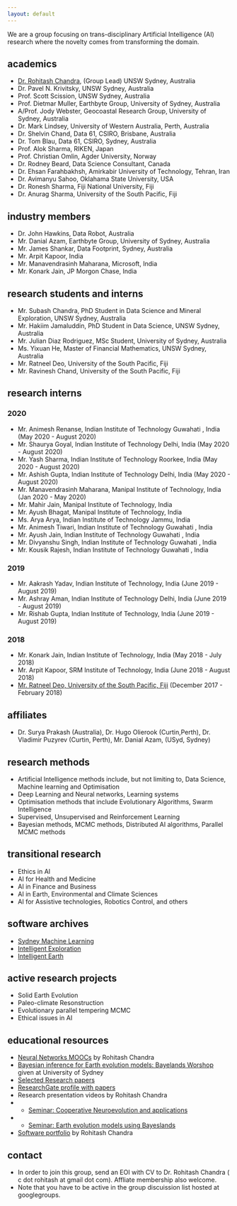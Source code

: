 ```yaml
---
layout: default
--- 
```


We are a group  focusing  on trans-disciplinary   Artificial Intelligence (AI) research where the novelty comes from transforming the domain. 

## academics

* [Dr. Rohitash Chandra](https://research.unsw.edu.au/people/dr-rohitash-chandra), (Group Lead)  UNSW Sydney, Australia 
* Dr. Pavel N. Krivitsky, UNSW Sydney, Australia 
* Prof. Scott Scission,  UNSW Sydney, Australia 
* Prof. Dietmar Muller, Earthbyte Group, University of Sydney, Australia
* A/Prof. Jody Webster, Geocoastal Research Group, University of Sydney, Australia
* Dr. Mark Lindsey, University of Western Australia, Perth, Australia
* Dr. Shelvin Chand, Data 61, CSIRO, Brisbane, Australia
* Dr. Tom Blau, Data 61, CSIRO, Sydney, Australia
* Prof. Alok Sharma, RIKEN, Japan
* Prof. Christian Omlin, Agder University, Norway
* Dr. Rodney Beard, Data Science Consultant, Canada
* Dr. Ehsan Farahbakhsh, Amirkabir University of Technology, Tehran, Iran
* Dr. Avimanyu Sahoo, Oklahama State University, USA
* Dr. Ronesh Sharma, Fiji National University, Fiji
* Dr. Anurag Sharma, University of the South Pacific, Fiji

## industry  members
 

* Dr. John Hawkins, Data Robot, Australia
* Mr. Danial Azam, Earthbyte Group, University of Sydney, Australia
* Mr. James Shankar, Data Footprint, Sydney, Australia
* Mr. Arpit Kapoor, India 
* Mr. Manavendrasinh Maharana, Microsoft, India
* Mr. Konark Jain, JP Morgon Chase, India

## research students and interns 

* Mr. Subash Chandra, PhD Student in Data Science and Mineral Exploration, UNSW Sydney, Australia
* Mr. Hakiim Jamaluddin, PhD Student in Data Science, UNSW Sydney, Australia
* Mr. Julian Diaz Rodriguez, MSc Student, University of Sydney, Australia
* Ms. Yixuan He, Master of  Financial Mathematics, UNSW Sydney, Australia
* Mr. Ratneel Deo, University of the South Pacific, Fiji   
* Mr. Ravinesh Chand, University of the South Pacific, Fiji 






## research interns 
### 2020
* Mr. Animesh Renanse, Indian Institute of Technology Guwahati , India (May 2020 - August 2020)
* Mr. Shaurya Goyal, Indian Institute of Technology Delhi, India (May 2020 - August 2020)
* Mr. Yash Sharma, Indian Institute of Technology Roorkee, India (May 2020 - August 2020)
* Mr. Ashish Gupta, Indian Institute of Technology Delhi, India (May 2020 - August 2020)
* Mr. Manavendrasinh Maharana, Manipal Institute of Technology, India (Jan 2020 - May 2020)
* Mr. Mahir Jain, Manipal Institute of Technology, India
* Mr. Ayush Bhagat,  Manipal Institute of Technology, India
* Ms. Arya Arya,  Indian Institute of Technology Jammu, India 
* Mr. Animesh Tiwari, Indian Institute of Technology Guwahati , India  
* Mr. Ayush Jain, Indian Institute of Technology Guwahati , India 
* Mr. Divyanshu Singh, Indian Institute of Technology Guwahati , India 
* Mr. Kousik Rajesh,  Indian Institute of Technology Guwahati , India


### 2019
* Mr. Aakrash Yadav, Indian Institute of Technology, India (June 2019 - August 2019)
* Mr. Ashray Aman, Indian Institute of Technology Delhi, India (June 2019 - August 2019)
* Mr. Rishab Gupta, Indian Institute of Technology, India (June 2019 - August 2019)

### 2018


* Mr. Konark Jain, Indian Institute of Technology, India (May 2018 - July 2018)
* Mr. Arpit Kapoor, SRM Institute of Technology, India (June 2018 - August 2018)
* [Mr. Ratneel Deo, University of the South Pacific, Fiji](ratneel-deo.md) (December 2017 - February 2018)






## affiliates
*   Dr. Surya Prakash (Australia),   Dr. Hugo Olierook (Curtin,Perth),    Dr. Vladimir Puzyrev (Curtin, Perth), Mr. Danial Azam, (USyd, Sydney)






## research methods

* Artificial Intelligence methods include, but not limiting to, Data Science, Machine learning and Optimisation
* Deep Learning and Neural networks, Learning systems
* Optimisation methods that include Evolutionary Algorithms, Swarm Intelligence 
* Supervised, Unsupervised and Reinforcement Learning
* Bayesian methods, MCMC methods, Distributed AI algorithms, Parallel MCMC methods


## transitional research

* Ethics in AI 
* AI for Health and Medicine
* AI in Finance and Business
* AI in Earth, Environmental and Climate Sciences
* AI for Assistive technologies,  Robotics Control,    and others

## software archives
* [Sydney Machine Learning](https://github.com/sydney-machine-learning/ )
* [Intelligent Exploration](https://github.com/intelligent-exploration )
* [Intelligent Earth](https://github.com/intelligentEarth/ ) 

## active research projects 
* Solid Earth Evolution
* Paleo-climate Resonstruction 
* Evolutionary parallel tempering MCMC
* Ethical issues in AI


## educational resources
* [Neural Networks MOOCs](https://rohitashchandra.wordpress.com/2019/02/19/neural-networks-fundamentals-and-applications/) by Rohitash Chandra
* [Bayesian inference for Earth evolution models: Bayelands Worshop](https://www.earthbyte.org/bayeslands-resources/) given at University of Sydney
* [Selected Research papers](https://github.com/rohitash-chandra/research)
* [ResearchGate profile with papers ](https://researchgate.net/profile/Rohitash_Chandra)
*  Research presentation videos by  Rohitash Chandra
* * [Seminar: Cooperative Neuroevolution and applications]()
* * [Seminar: Earth evolution models using Bayeslands]()
* [Software portfolio](https://rohitash-chandra.github.io/portfolio/) by Rohitash Chandra





## contact

* In order to join this group, send an EOI with CV to Dr. Rohitash Chandra ( c dot rohitash at gmail dot com). Affliate membership also welcome.
* Note that you have to be active in the group discuission list hosted at googlegroups.


